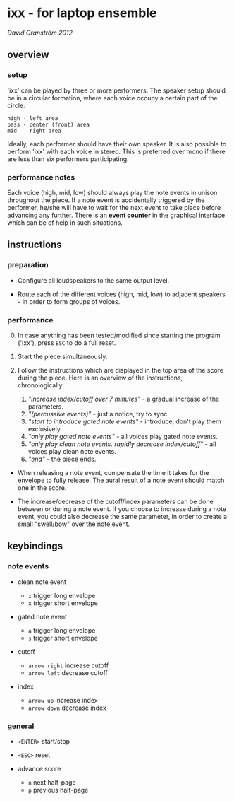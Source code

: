 ixx - for laptop ensemble
=========================
*David Granström 2012*

## overview

### setup

'ixx' can be played by three or more performers. The speaker setup should
be in a circular formation, where each voice occupy a certain part of the
circle:

    high - left area
    bass - center (front) area
    mid  - right area

Ideally, each performer should have their own speaker. It is also possible to
perform 'ixx' with each voice in stereo. This is preferred over mono if there
are less than six performers participating.

### performance notes
Each voice (high, mid, low) should always play the note events in unison
throughout the piece.  If a note event is accidentally triggered by the
performer, he/she will have to wait for the next event to take place before
advancing any further. There is an **event counter** in the graphical interface
which can be of help in such situations.

## instructions

### preparation

* Configure all loudspeakers to the same output level.

* Route each of the different voices (high, mid, low) to adjacent speakers - in order to form groups of voices.

### performance

0. In case anything has been tested/modified since starting the program ('ixx'),
press `ESC` to do a full reset.

1. Start the piece simultaneously.

3. Follow the instructions which are displayed in the top area of the score
during the piece. Here is an overview of the instructions, chronologically:

    1. *"increase index/cutoff over 7 minutes"* - a gradual increase of the parameters.
    2. *"(percussive events)"*                  - just a notice, try to sync.
    3. *"start to introduce gated note events"* - introduce, don't play them exclusively.
    4. *"only play gated note events"*          - all voices play gated note events.
    5. *"only play clean note events. rapidly decrease index/cutoff"* - all voices play clean note events.
    6. *"end"*                                  - the piece ends.

* When releasing a note event, compensate the time it takes for the envelope
to fully release. The aural result of a note event should match one in the score.

* The increase/decrease of the cutoff/index parameters can be done between or
during a note event. If you choose to increase during a note event, you could
also decrease the same parameter, in order to create a small "swell/bow" over the
note event.

## keybindings

### note events
* clean note event
    * `z` trigger long envelope
    * `x` trigger short envelope

* gated note event
    * `a` trigger long envelope
    * `s` trigger short envelope

* cutoff
    * `arrow right` increase cutoff
    * `arrow left` decrease cutoff

* index
    * `arrow up` increase index
    * `arrow down` decrease index

### general

* `<ENTER>` start/stop

* `<ESC>` reset

* advance score
    * `n` next half-page
    * `p` previous half-page

